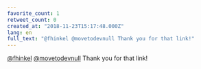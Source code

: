 ```yaml
---
favorite_count: 1
retweet_count: 0
created_at: "2018-11-23T15:17:48.000Z"
lang: en
full_text: "@fhinkel @movetodevnull Thank you for that link!"
---
```


[@fhinkel](https://twitter.com/fhinkel)
[@movetodevnull](https://twitter.com/movetodevnull) Thank you for that link!
